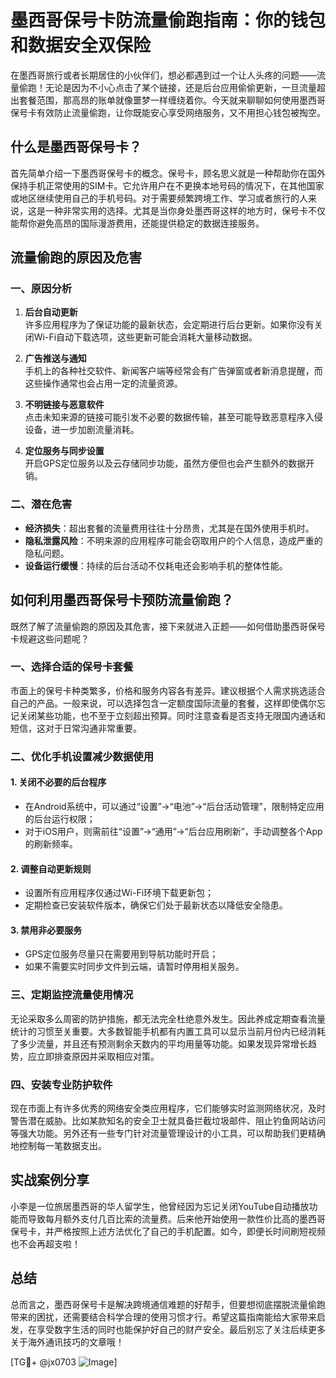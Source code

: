 # 墨西哥保号卡防流量偷跑指南：你的钱包和数据安全双保险

在墨西哥旅行或者长期居住的小伙伴们，想必都遇到过一个让人头疼的问题——流量偷跑！无论是因为不小心点击了某个链接，还是后台应用偷偷更新，一旦流量超出套餐范围，那高昂的账单就像噩梦一样缠绕着你。今天就来聊聊如何使用墨西哥保号卡有效防止流量偷跑，让你既能安心享受网络服务，又不用担心钱包被掏空。

## 什么是墨西哥保号卡？

首先简单介绍一下墨西哥保号卡的概念。保号卡，顾名思义就是一种帮助你在国外保持手机正常使用的SIM卡。它允许用户在不更换本地号码的情况下，在其他国家或地区继续使用自己的手机号码。对于需要频繁跨境工作、学习或者旅行的人来说，这是一种非常实用的选择。尤其是当你身处墨西哥这样的地方时，保号卡不仅能帮你避免高昂的国际漫游费用，还能提供稳定的数据连接服务。

## 流量偷跑的原因及危害

### 一、原因分析

1. **后台自动更新**  
许多应用程序为了保证功能的最新状态，会定期进行后台更新。如果你没有关闭Wi-Fi自动下载选项，这些更新可能会消耗大量移动数据。
   
2. **广告推送与通知**  
手机上的各种社交软件、新闻客户端等经常会有广告弹窗或者新消息提醒，而这些操作通常也会占用一定的流量资源。

3. **不明链接与恶意软件**  
点击未知来源的链接可能引发不必要的数据传输，甚至可能导致恶意程序入侵设备，进一步加剧流量消耗。

4. **定位服务与同步设置**  
开启GPS定位服务以及云存储同步功能，虽然方便但也会产生额外的数据开销。

### 二、潜在危害

- **经济损失**：超出套餐的流量费用往往十分昂贵，尤其是在国外使用手机时。
- **隐私泄露风险**：不明来源的应用程序可能会窃取用户的个人信息，造成严重的隐私问题。
- **设备运行缓慢**：持续的后台活动不仅耗电还会影响手机的整体性能。

## 如何利用墨西哥保号卡预防流量偷跑？

既然了解了流量偷跑的原因及其危害，接下来就进入正题——如何借助墨西哥保号卡规避这些问题呢？

### 一、选择合适的保号卡套餐

市面上的保号卡种类繁多，价格和服务内容各有差异。建议根据个人需求挑选适合自己的产品。一般来说，可以选择包含一定额度国际流量的套餐，这样即使偶尔忘记关闭某些功能，也不至于立刻超出预算。同时注意查看是否支持无限国内通话和短信，这对于日常沟通非常重要。

### 二、优化手机设置减少数据使用

#### 1. 关闭不必要的后台程序
- 在Android系统中，可以通过“设置”->“电池”->“后台活动管理”，限制特定应用的后台运行权限；
- 对于iOS用户，则需前往“设置”->“通用”->“后台应用刷新”，手动调整各个App的刷新频率。

#### 2. 调整自动更新规则
- 设置所有应用程序仅通过Wi-Fi环境下载更新包；
- 定期检查已安装软件版本，确保它们处于最新状态以降低安全隐患。

#### 3. 禁用非必要服务
- GPS定位服务尽量只在需要用到导航功能时开启；
- 如果不需要实时同步文件到云端，请暂时停用相关服务。

### 三、定期监控流量使用情况

无论采取多么周密的防护措施，都无法完全杜绝意外发生。因此养成定期查看流量统计的习惯至关重要。大多数智能手机都有内置工具可以显示当前月份内已经消耗了多少流量，并且还有预测剩余天数内的平均用量等功能。如果发现异常增长趋势，应立即排查原因并采取相应对策。

### 四、安装专业防护软件

现在市面上有许多优秀的网络安全类应用程序，它们能够实时监测网络状况，及时警告潜在威胁。比如某款知名的安全卫士就具备拦截垃圾邮件、阻止钓鱼网站访问等强大功能。另外还有一些专门针对流量管理设计的小工具，可以帮助我们更精确地控制每一笔数据支出。

## 实战案例分享

小李是一位旅居墨西哥的华人留学生，他曾经因为忘记关闭YouTube自动播放功能而导致每月额外支付几百比索的流量费。后来他开始使用一款性价比高的墨西哥保号卡，并严格按照上述方法优化了自己的手机配置。如今，即便长时间刷短视频也不会再超支啦！

## 总结

总而言之，墨西哥保号卡是解决跨境通信难题的好帮手，但要想彻底摆脱流量偷跑带来的困扰，还需要结合科学合理的使用习惯才行。希望这篇指南能给大家带来启发，在享受数字生活的同时也能保护好自己的财产安全。最后别忘了关注后续更多关于海外通讯技巧的文章哦！

[TG💪+ @jx0703 ![Image](https://github.com/user-attachments/assets/dbca1d08-cadb-493c-b0ec-ad6f7a83f270)]